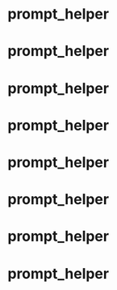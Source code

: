 # prompt_helper
# prompt_helper
# prompt_helper
# prompt_helper
# prompt_helper
# prompt_helper
# prompt_helper
# prompt_helper
